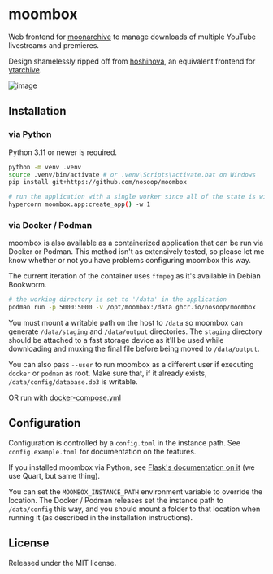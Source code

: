 # moombox

Web frontend for [moonarchive][] to manage downloads of multiple YouTube livestreams and
premieres.

Design shamelessly ripped off from [hoshinova][], an equivalent frontend for [ytarchive][].

![image](https://github.com/user-attachments/assets/4f268e8d-f553-4b14-afd8-8d3a51b5911a)

[moonarchive]: https://github.com/nosoop/moonarchive
[hoshinova]: https://github.com/HoloArchivists/hoshinova
[ytarchive]: https://github.com/Kethsar/ytarchive

## Installation

### via Python

Python 3.11 or newer is required.

```sh
python -m venv .venv
source .venv/bin/activate # or .venv\Scripts\activate.bat on Windows
pip install git+https://github.com/nosoop/moombox

# run the application with a single worker since all of the state is within the process
hypercorn moombox.app:create_app() -w 1
```

### via Docker / Podman

moombox is also available as a containerized application that can be run via Docker or Podman.
This method isn't as extensively tested, so please let me know whether or not you have problems
configuring moombox this way.

The current iteration of the container uses `ffmpeg` as it's available in Debian Bookworm.

```sh
# the working directory is set to '/data' in the application
podman run -p 5000:5000 -v /opt/moombox:/data ghcr.io/nosoop/moombox
```

You must mount a writable path on the host to `/data` so moombox can generate `/data/staging`
and `/data/output` directories.  The `staging` directory should be attached to a fast storage
device as it'll be used while downloading and muxing the final file before being moved to
`/data/output`.

You can also pass `--user` to run moombox as a different user if executing `docker` or `podman`
as root.  Make sure that, if it already exists, `/data/config/database.db3` is writable.

OR run with [docker-compose.yml](docker-compose.yml)

## Configuration

Configuration is controlled by a `config.toml` in the instance path.  See `config.example.toml`
for documentation on the features.

If you installed moombox via Python, see [Flask's documentation on it][instance-path]
(we use Quart, but same thing).

You can set the `MOOMBOX_INSTANCE_PATH` environment variable to override the location.
The Docker / Podman releases set the instance path to `/data/config` this way, and you should
mount a folder to that location when running it (as described in the installation instructions).

[instance-path]: https://flask.palletsprojects.com/en/stable/config/#instance-folders

## License

Released under the MIT license.
